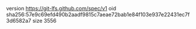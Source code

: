 version https://git-lfs.github.com/spec/v1
oid sha256:57e9c69efd490b2aadf9815c7aeae72bab1e84f103e937e22431ec7f3d6582a7
size 3556
